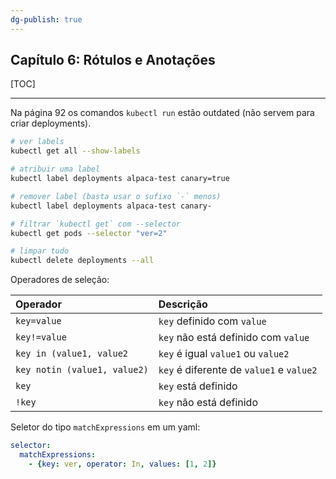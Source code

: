 ```yaml
---
dg-publish: true
---
```

## Capítulo 6: Rótulos e Anotações


[TOC]

---

Na página 92 os comandos `kubectl run` estão outdated (não servem para criar deployments).

```sh
# ver labels
kubectl get all --show-labels

# atribuir uma label
kubectl label deployments alpaca-test canary=true

# remover label (basta usar o sufixo `-` menos)
kubectl label deployments alpaca-test canary-

# filtrar `kubectl get` com --selector
kubectl get pods --selector "ver=2"

# limpar tudo
kubectl delete deployments --all
```

Operadores de seleção:

|           Operador           |                Descrição                 |
|:---------------------------- |:---------------------------------------- |
|         `key=value`          |        `key` definido com `value`        |
|         `key!=value`         |   `key` não está definido com `value`    |
|   `key in (value1, value2`   |    `key` é igual `value1` ou `value2`    |
| `key notin (value1, value2)` | `key` é diferente de `value1` e `value2` |
|            `key`             |           `key` está definido            |
|            `!key`            |         `key` não está definido          |

Seletor do tipo `matchExpressions` em um yaml:
```yaml
selector:
  matchExpressions:
    - {key: ver, operator: In, values: [1, 2]}
```

